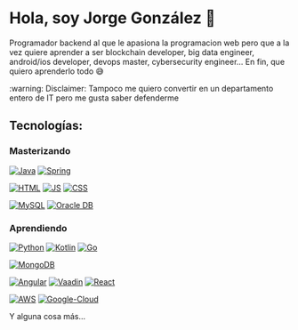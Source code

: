 # Hola, soy Jorge González 👋

Programador backend al que le apasiona la programacion web pero que a la vez quiere aprender a ser blockchain developer, big data engineer, android/ios developer, devops master, cybersecurity engineer... En fin, que quiero aprenderlo todo  😅
<p>
:warning: Disclaimer: Tampoco me quiero convertir en un departamento entero de IT pero me gusta saber defenderme


## Tecnologías:
<!--[![Java](https://www.codewars.com/users/Jorge%20Gonz%C3%A1lez%20Piedra/badges/large)]()-->

### Masterizando
[![Java](https://img.shields.io/badge/Java-F77800?style=for-the-badge&logo=oracle&logoColor=white&labelColor=101010)]()
[![Spring](https://img.shields.io/badge/Spring-2CC40A?style=for-the-badge&logo=spring&logoColor=white&labelColor=101010)]()

[![HTML](https://img.shields.io/badge/Html-F77800?style=for-the-badge&logo=html5&logoColor=white&labelColor=101010)]()
[![JS](https://img.shields.io/badge/Javascript-FFF300?style=for-the-badge&logo=javascript&logoColor=white&labelColor=101010)]()
[![CSS](https://img.shields.io/badge/Css-1C6CE0?style=for-the-badge&logo=css3&logoColor=white&labelColor=101010)]()

[![MySQL](https://img.shields.io/badge/MySQL-FFFFFF?style=for-the-badge&logo=mysql&logoColor=white&labelColor=101010)]()
[![Oracle DB](https://img.shields.io/badge/OracleDB-FF0000?style=for-the-badge&logo=oracle&logoColor=white&labelColor=101010)]()

### Aprendiendo
[![Python](https://img.shields.io/badge/Python-yellow?style=for-the-badge&logo=python&logoColor=white&labelColor=101010)]()
[![Kotlin](https://img.shields.io/badge/Kotlin-6C0094?style=for-the-badge&logo=kotlin&logoColor=white&labelColor=101010)]()
[![Go](https://img.shields.io/badge/Go-00B9A9?style=for-the-badge&logo=Go&logoColor=white&labelColor=101010)]()
  
[![MongoDB](https://img.shields.io/badge/MongoDB-47A248?style=for-the-badge&logo=mongodb&logoColor=white&labelColor=101010)]()
  
[![Angular](https://img.shields.io/badge/Angular-C80000?style=for-the-badge&logo=angular&logoColor=white&labelColor=101010)]()
[![Vaadin](https://img.shields.io/badge/Vaadin-0036FF?style=for-the-badge&logo=Vaadin&logoColor=white&labelColor=101010)]()
[![React](https://img.shields.io/badge/React-02ACC3?style=for-the-badge&logo=React&logoColor=white&labelColor=101010)]()

[![AWS](https://img.shields.io/badge/AWS-232F3E?style=for-the-badge&logo=amazon-aws&logoColor=white&labelColor=101010)]()
[![Google-Cloud](https://img.shields.io/badge/Google_Cloud-0013FF?style=for-the-badge&logo=google-cloud&logoColor=white&labelColor=101010)]()


Y alguna cosa más...
